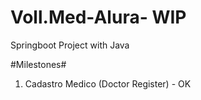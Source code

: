 # Voll.Med-Alura- WIP
Springboot Project with Java

#Milestones#

1. Cadastro Medico (Doctor Register) - OK 